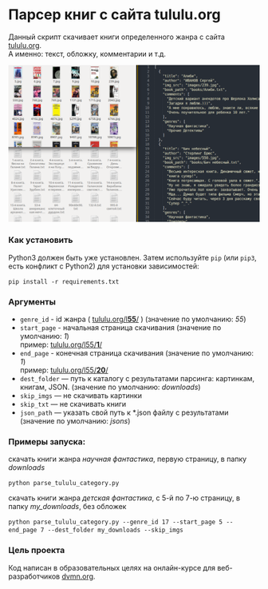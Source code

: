 # Парсер книг с сайта tululu.org

Данный скрипт скачивает книги определенного жанра с сайта [tululu.org](http://tululu.org/).  
А именно: текст, обложку, комментарии и т.д.

<img src="screenshots/screenshot_1.png"/>

### Как установить

Python3 должен быть уже установлен. 
Затем используйте `pip` (или `pip3`, есть конфликт с Python2) для установки зависимостей:
```
pip install -r requirements.txt
```

### Аргументы

* `genre_id` - id жанра ( [tululu.org/l**55**/](http://tululu.org/l55/) ) (значение по умолчанию: *55*)
* `start_page` - начальная страница скачивания (значение по умолчанию: *1*)    
 пример: [tululu.org/l55/**1**/](http://tululu.org/l55/1/)
* `end_page` - конечная страница скачивания (значение по умолчанию: *1*)  
 пример: [tululu.org/l55/**20**/](http://tululu.org/l55/20/)
* `dest_folder` — путь к каталогу с результатами парсинга: картинкам, книгам, JSON. (значение по умолчанию: *downloads*)
* `skip_imgs` — не скачивать картинки 
* `skip_txt` — не скачивать книги
* `json_path` — указать свой путь к *.json файлу с результатами (значение по умолчанию: *jsons*)

### Примеры запуска:
скачать книги жанра *научная фантастика*, первую страницу, в папку *downloads*
```
python parse_tululu_category.py
```
скачать книги жанра *детская фантастика*, с 5-й по 7-ю страницу, в папку *my_downloads*, без обложек

```
python parse_tululu_category.py --genre_id 17 --start_page 5 --end_page 7 --dest_folder my_downloads --skip_imgs
```
### Цель проекта

Код написан в образовательных целях на онлайн-курсе для веб-разработчиков 
[dvmn.org](https://dvmn.org/modules/website-layout-for-pydev/).
